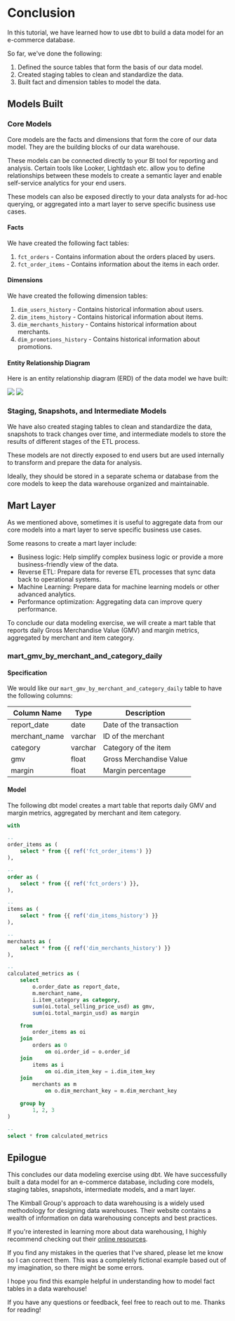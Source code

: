 # Conclusion

In this tutorial, we have learned how to use dbt to build a data model for an e-commerce database.

So far, we've done the following:

1. Defined the source tables that form the basis of our data model.
2. Created staging tables to clean and standardize the data.
3. Built fact and dimension tables to model the data.

## Models Built

### Core Models

Core models are the facts and dimensions that form the core of our data model. They are the building blocks of our data warehouse.

These models can be connected directly to your BI tool for reporting and analysis.
Certain tools like Looker, Lightdash etc. allow you to define relationships between these models to
create a semantic layer and enable self-service analytics for your end users.

These models can also be exposed directly to your data analysts for ad-hoc querying, or aggregated into
a mart layer to serve specific business use cases.

#### Facts

We have created the following fact tables:

1. `fct_orders` - Contains information about the orders placed by users.
2. `fct_order_items` - Contains information about the items in each order.

#### Dimensions

We have created the following dimension tables:

1. `dim_users_history` - Contains historical information about users.
2. `dim_items_history` - Contains historical information about items.
3. `dim_merchants_history` - Contains historical information about merchants.
4. `dim_promotions_history` - Contains historical information about promotions.

#### Entity Relationship Diagram

Here is an entity relationship diagram (ERD) of the data model we have built:

<Frame>
  <img
    className="hidden dark:block"
    src="/images/diagrams/warehouse_diagram_dark.png"
  />
  <img
    className="block dark:hidden"
    src="/images/diagrams/warehouse_diagram_light.png"
  />
</Frame>

### Staging, Snapshots, and Intermediate Models

We have also created staging tables to clean and standardize the data, snapshots to track changes over time,
and intermediate models to store the results of different stages of the ETL process.

These models are not directly exposed to end users but are used internally to transform and prepare the data for analysis.

Ideally, they should be stored in a separate schema or database from the core models to
keep the data warehouse organized and maintainable.

## Mart Layer

As we mentioned above, sometimes it is useful to aggregate data from our core models into a mart layer
to serve specific business use cases.

Some reasons to create a mart layer include:

- Business logic: Help simplify complex business logic or provide a more business-friendly view of the data.
- Reverse ETL: Prepare data for reverse ETL processes that sync data back to operational systems.
- Machine Learning: Prepare data for machine learning models or other advanced analytics.
- Performance optimization: Aggregating data can improve query performance.

To conclude our data modeling exercise, we will create a mart table that reports daily Gross Merchandise Value (GMV) and margin metrics,
aggregated by merchant and item category.

### mart_gmv_by_merchant_and_category_daily

#### Specification

We would like our `mart_gmv_by_merchant_and_category_daily` table to have the following columns:

| Column Name   | Type    | Description             |
| ------------- | ------- | ----------------------- |
| report_date   | date    | Date of the transaction |
| merchant_name | varchar | ID of the merchant      |
| category      | varchar | Category of the item    |
| gmv           | float   | Gross Merchandise Value |
| margin        | float   | Margin percentage       |

#### Model

The following dbt model creates a mart table that reports daily GMV and margin metrics, aggregated by merchant and item category.

```sql
with

--
order_items as (
    select * from {{ ref('fct_order_items') }}
),

--
order as (
    select * from {{ ref('fct_orders') }},
),

--
items as (
    select * from {{ ref('dim_items_history') }}
),

--
merchants as (
    select * from {{ ref('dim_merchants_history') }}
),

--
calculated_metrics as (
    select
        o.order_date as report_date,
        m.merchant_name,
        i.item_category as category,
        sum(oi.total_selling_price_usd) as gmv,
        sum(oi.total_margin_usd) as margin

    from
        order_items as oi
    join
        orders as 0
            on oi.order_id = o.order_id
    join
        items as i
            on oi.dim_item_key = i.dim_item_key
    join
        merchants as m
            on o.dim_merchant_key = m.dim_merchant_key

    group by
        1, 2, 3
)

--
select * from calculated_metrics
```

## Epilogue

This concludes our data modeling exercise using dbt. We have successfully built a data model for an e-commerce database,
including core models, staging tables, snapshots, intermediate models, and a mart layer.

<Note>
  The Kimball Group's approach to data warehousing is a widely used methodology for designing data warehouses.
  Their website contains a wealth of information on data warehousing concepts and best practices.

If you're interested in learning more about data warehousing, I highly recommend checking out their
[online resources](https://www.kimballgroup.com/data-warehouse-business-intelligence-resources/kimball-techniques/dimensional-modeling-techniques/).

</Note>

If you find any mistakes in the queries that I've shared, please let me know so I can correct them.
This was a completely fictional example based out of my imagination, so there might be some errors.

I hope you find this example helpful in understanding how to model fact tables in a data warehouse!

If you have any questions or feedback, feel free to reach out to me. Thanks for reading!
